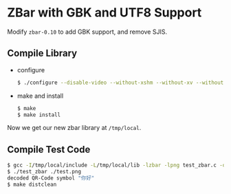 # ZBar with GBK and UTF8 Support

Modify `zbar-0.10` to add GBK support, and remove SJIS.

## Compile Library

- configure

    ```bash
    $ ./configure --disable-video --without-xshm --without-xv --without-jpeg --without-imagemagick --without-gtk --without-python --without-qt --prefix=/tmp/local
    ```

- make and install

    ```bash
    $ make
    $ make install
    ```

Now we get our new zbar library at `/tmp/local`.

## Compile Test Code

```bash
$ gcc -I/tmp/local/include -L/tmp/local/lib -lzbar -lpng test_zbar.c -o test_zbar
$ ./test_zbar ./test.png
decoded QR-Code symbol "你好"
$ make distclean
```
